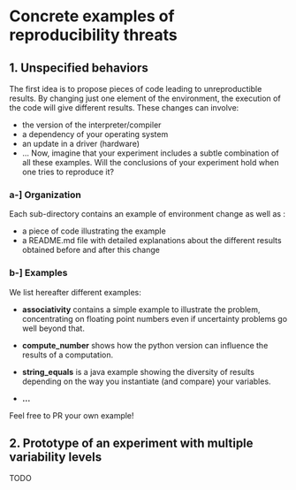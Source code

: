 # Concrete examples of reproducibility threats

## 1. Unspecified behaviors

The first idea is to propose pieces of code leading to unreproductible results. By changing just one element of the environment, the execution of the code will give different results. These changes can involve:
- the version of the interpreter/compiler
- a dependency of your operating system 
- an update in a driver (hardware)
- ...
Now, imagine that your experiment includes a subtle combination of all these examples. Will the conclusions of your experiment hold when one tries to reproduce it?

### a-] Organization
 
Each sub-directory contains an example of environment change as well as :
- a piece of code illustrating the example
- a README.md file with detailed explanations about the different results obtained before and after this change

### b-] Examples

We list hereafter different examples:

- **associativity** contains a simple example to illustrate the problem, concentrating on floating point numbers even if uncertainty problems go well beyond that. 

- **compute_number** shows how the python version can influence the results of a computation.

- **string_equals** is a java example showing the diversity of results depending on the way you instantiate (and compare) your variables. 

- **...**

Feel free to PR your own example!

## 2. Prototype of an experiment with multiple variability levels

TODO


